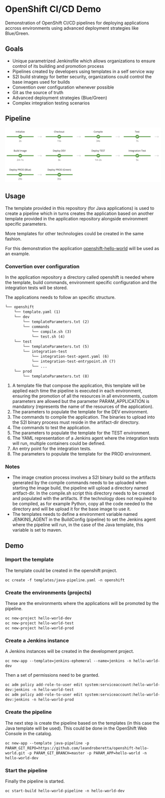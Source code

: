 # OpenShift CI/CD Demo

Demonstration of OpenShift CI/CD pipelines for deploying applications accross environments using advanced deployment strategies like Blue/Green.

## Goals

* Unique parametrized Jenkinsfile which allows organizations to ensure control of its building and promotion process
* Pipelines created by developers using templates in a self service way
* S2I build strategy for better security, organizations could control the base images used for builds
* Convention over configuration whenever possible
* Git as the source of truth
* Advanced deployment strategies (Blue/Green)
* Complex integration testing scenarios

## Pipeline

![Pipeline](resources/images/pipeline.png)

## Usage

The template provided in this repository (for Java applications) is used to create a pipeline which in turns creates the application based on another template provided in the application repository alongside environment specific parameters.

More templates for other technologies could be created in the same fashion.

For this demonstration the application [openshift-hello-world](https://github.com/leandroberetta/openshift-hello-world) will be used as an example.

### Convertion over configuration

In the application repository a directory called openshift is needed where the template, build commands, environment specific configuration and the integration tests will be stored.

The applications needs to follow an specific structure.

    └── openshift
        └── template.yaml (1)
        └── dev
            └── templateParameters.txt (2)
            └── commands
                └── compile.sh (3)
                └── test.sh (4)
        └── test
            └── templateParameters.txt (5)
            └── integration-test 
                └── integration-test-agent.yaml (6)
                └── integration-test-entrypoint.sh (7)
                └── ...
        └── prod
            └── templateParameters.txt (8)

1. A template file that compose the application, this template will be applied each time the pipeline is executed in each environment, ensuring the promotion of all the resources in all environments, custom parameters are allowed but the parameter PARAM_APPLICATION is mandatory (represents the name of the resources of the application).
2. The parameters to populate the template for the DEV environment.
3. The commands to compile the application. The binaries to upload into the S2I binary process must reside in the artifact-dir directory.
4. The commands to test the application.
5. The parameters to populate the template for the TEST environment.
6. The YAML representation of a Jenkins agent where the integration tests will run, multiple containers could be defined.
7. An entry point for the integration tests.
8. The parameters to populate the template for the PROD environment.

### Notes

* The image creation process involves a S2I binary build so the artifacts generated by the compile commands needs to be uploaded when starting the image build, the pipeline will upload a directory named artifact-dir. In the compile.sh script this directory needs to be created and populated with the artifacts. If the technology does not required to be compiled, as for example Python, copy all the code needed to the directory and will be upload it for the base image to use it.
* The templates needs to define a environment variable named JENKINS_AGENT in the BuildConfig (pipeline) to set the Jenkins agent where the pipeline will run, in the case of the Java template, this variable is set to maven.

## Demo

### Import the template

The template could be created in the openshift project.

    oc create -f templates/java-pipeline.yaml -n openshift

### Create the environments (projects)

These are the environments where the applications will be promoted by the pipeline.

    oc new-project hello-world-dev
    oc new-project hello-world-test
    oc new-project hello-world-prod
    
### Create a Jenkins instance

A Jenkins instances will be created in the development project.

    oc new-app --template=jenkins-ephemeral --name=jenkins -n hello-world-dev

Then a set of permissions need to be granted.

    oc adm policy add-role-to-user edit system:serviceaccount:hello-world-dev:jenkins -n hello-world-test
    oc adm policy add-role-to-user edit system:serviceaccount:hello-world-dev:jenkins -n hello-world-prod

### Create the pipeline

The next step is create the pipeline based on the templates (in this case the Java template will be used). This could be done in the OpenShift Web Console in the catalog.

    oc new-app --template java-pipeline -p PARAM_GIT_REPO=https://github.com/leandroberetta/openshift-hello-world.git -p PARAM_GIT_BRANCH=master -p PARAM_APP=hello-world -n hello-world-dev

### Start the pipeline

Finally the pipeline is started.  

    oc start-build hello-world-pipeline -n hello-world-dev


